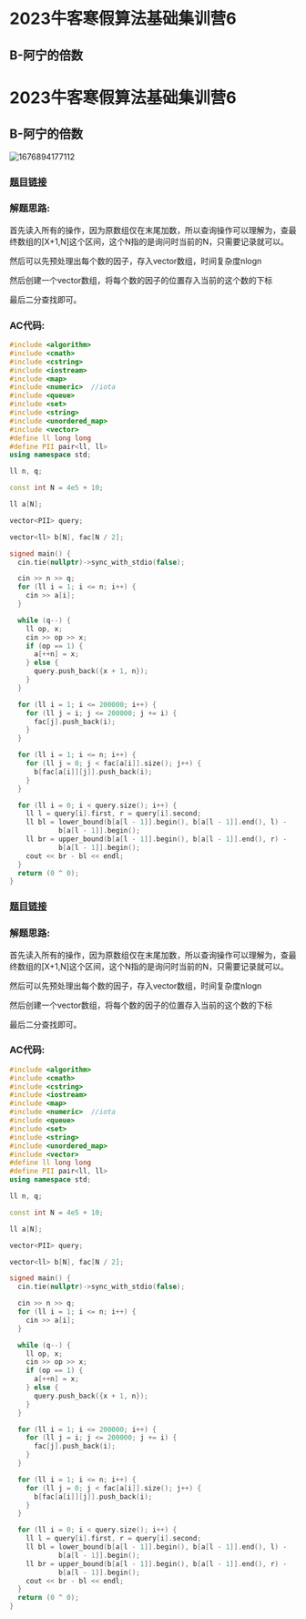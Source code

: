 # 2023牛客寒假算法基础集训营6

## B-阿宁的倍数

# 2023牛客寒假算法基础集训营6

## B-阿宁的倍数

![1676894177112](https://github.com/MrZhouSu/-/blob/main/%E8%A1%A5%E9%A2%98%E6%8A%A5%E5%91%8A/%E7%89%9B%E5%AE%A2/%E7%89%9B%E5%AE%A2%E7%AE%97%E6%B3%95%E9%9B%86%E8%AE%AD%E8%90%A5/B.png)

### [题目链接](https://ac.nowcoder.com/acm/contest/46814/B "题目链接")

### 解题思路:

首先读入所有的操作，因为原数组仅在末尾加数，所以查询操作可以理解为，查最终数组的[X+1,N]这个区间，这个N指的是询问时当前的N，只需要记录就可以。

然后可以先预处理出每个数的因子，存入vector数组，时间复杂度nlogn

然后创建一个vector数组，将每个数的因子的位置存入当前的这个数的下标

最后二分查找即可。

### AC代码:

```cpp
#include <algorithm>
#include <cmath>
#include <cstring>
#include <iostream>
#include <map>
#include <numeric>  //iota
#include <queue>
#include <set>
#include <string>
#include <unordered_map>
#include <vector>
#define ll long long
#define PII pair<ll, ll>
using namespace std;

ll n, q;

const int N = 4e5 + 10;

ll a[N];

vector<PII> query;

vector<ll> b[N], fac[N / 2];

signed main() {
  cin.tie(nullptr)->sync_with_stdio(false);

  cin >> n >> q;
  for (ll i = 1; i <= n; i++) {
    cin >> a[i];
  }

  while (q--) {
    ll op, x;
    cin >> op >> x;
    if (op == 1) {
      a[++n] = x;
    } else {
      query.push_back({x + 1, n});
    }
  }

  for (ll i = 1; i <= 200000; i++) {
    for (ll j = i; j <= 200000; j += i) {
      fac[j].push_back(i);
    }
  }

  for (ll i = 1; i <= n; i++) {
    for (ll j = 0; j < fac[a[i]].size(); j++) {
      b[fac[a[i]][j]].push_back(i);
    }
  }

  for (ll i = 0; i < query.size(); i++) {
    ll l = query[i].first, r = query[i].second;
    ll bl = lower_bound(b[a[l - 1]].begin(), b[a[l - 1]].end(), l) -
            b[a[l - 1]].begin();
    ll br = upper_bound(b[a[l - 1]].begin(), b[a[l - 1]].end(), r) -
            b[a[l - 1]].begin();
    cout << br - bl << endl;
  }
  return (0 ^ 0);
}
```

### [题目链接](https://ac.nowcoder.com/acm/contest/46814/B "题目链接")

### 解题思路:

首先读入所有的操作，因为原数组仅在末尾加数，所以查询操作可以理解为，查最终数组的[X+1,N]这个区间，这个N指的是询问时当前的N，只需要记录就可以。

然后可以先预处理出每个数的因子，存入vector数组，时间复杂度nlogn

然后创建一个vector数组，将每个数的因子的位置存入当前的这个数的下标

最后二分查找即可。

### AC代码:

```cpp
#include <algorithm>
#include <cmath>
#include <cstring>
#include <iostream>
#include <map>
#include <numeric>  //iota
#include <queue>
#include <set>
#include <string>
#include <unordered_map>
#include <vector>
#define ll long long
#define PII pair<ll, ll>
using namespace std;

ll n, q;

const int N = 4e5 + 10;

ll a[N];

vector<PII> query;

vector<ll> b[N], fac[N / 2];

signed main() {
  cin.tie(nullptr)->sync_with_stdio(false);

  cin >> n >> q;
  for (ll i = 1; i <= n; i++) {
    cin >> a[i];
  }

  while (q--) {
    ll op, x;
    cin >> op >> x;
    if (op == 1) {
      a[++n] = x;
    } else {
      query.push_back({x + 1, n});
    }
  }

  for (ll i = 1; i <= 200000; i++) {
    for (ll j = i; j <= 200000; j += i) {
      fac[j].push_back(i);
    }
  }

  for (ll i = 1; i <= n; i++) {
    for (ll j = 0; j < fac[a[i]].size(); j++) {
      b[fac[a[i]][j]].push_back(i);
    }
  }

  for (ll i = 0; i < query.size(); i++) {
    ll l = query[i].first, r = query[i].second;
    ll bl = lower_bound(b[a[l - 1]].begin(), b[a[l - 1]].end(), l) -
            b[a[l - 1]].begin();
    ll br = upper_bound(b[a[l - 1]].begin(), b[a[l - 1]].end(), r) -
            b[a[l - 1]].begin();
    cout << br - bl << endl;
  }
  return (0 ^ 0);
}
```
